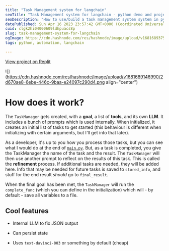 ```yaml
---
title: "Task Management system for langchain"
seoTitle: "Task Management system for langchain - python demo and project code"
seoDescription: "How to use/build a task management system system in python for use with the langchain library. Designed for assisting LLMs (tested with GPT-3.5-turbo)."
datePublished: Sun Apr 16 2023 23:57:42 GMT+0000 (Coordinated Universal Time)
cuid: clgk2hi04000609ldhpuacs8p
slug: task-management-system-for-langchain
ogImage: https://cdn.hashnode.com/res/hashnode/image/upload/v1681689375512/b7c967e1-aecf-46f2-8428-5acd77ee9d1b.png
tags: python, automation, langchain

---
```


[View project on Replit](https://replit.com/@MarcusWeinberger/ai-task-manager)

![](https://cdn.hashnode.com/res/hashnode/image/upload/v1681689146990/2d670ae8-6ebe-446c-9baa-e24097c290d4.png align="center")

# How does it work?

The `TaskManager` gets created, with a **goal**, a list of **tools**, and its own **LLM**. It includes a bunch of prompts which is used internally. When initialized, it creates an initial list of tasks to get started (this behaviour is different when initializing with certain arguments, but I'll get into that later).

As a developer, it's up to you how you process those tasks, but you can see what I would do at the end of [`main.py`](http://main.py). But, as a task is completed, you give the TaskManager the name of the task and the result. The `TaskManager` will then use another prompt to reflect on the results of this task. This is called the **refinement** process. If additional tasks are needed, they will be added here. Info that may be needed for future tasks is saved to `stored_info`, and stuff for the end result *should* go to `final_result`.

When the final goal has been met, the `TaskManager` will run the `complete_func` (which you can define in the initialization) which will - by default - save all variables to a file.

## Cool features

* Internal LLM to fix JSON output
    
* Can persist state
    
* Uses `text-davinci-003` or something by default (cheap)